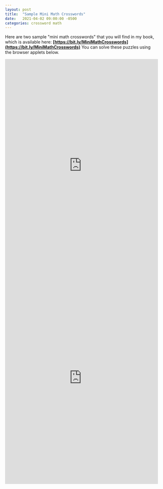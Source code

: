 ```yaml
---
layout: post
title:  "Sample Mini Math Crosswords"
date:   2021-04-02 09:00:00 -0500
categories: crossword math
---
```

Here are two sample "mini math crosswords" that you will find in my book, which is available here: **[https://bit.ly/MiniMathCrosswords](https://bit.ly/MiniMathCrosswords)**  You can solve these puzzles using the browser applets below.

<iframe height="700" width="100%" allowfullscreen="true" style="border:none;width: 100% !important;position: static;display: block !important;margin: 0 !important;"  name="0d9ac93541a65d6caa0127bd0592e947ea15dee6a77241d84fdbf2cdcb11af8d" src="https://amuselabs.com/pmm/crossword?id=67ecab84&set=0d9ac93541a65d6caa0127bd0592e947ea15dee6a77241d84fdbf2cdcb11af8d&embed=1"></iframe>
<iframe height="700" width="100%" allowfullscreen="true" style="border:none;width: 100% !important;position: static;display: block !important;margin: 0 !important;"  name="0d9ac93541a65d6caa0127bd0592e947ea15dee6a77241d84fdbf2cdcb11af8d" src="https://amuselabs.com/pmm/crossword?id=a916aac2&set=0d9ac93541a65d6caa0127bd0592e947ea15dee6a77241d84fdbf2cdcb11af8d&embed=1"></iframe>